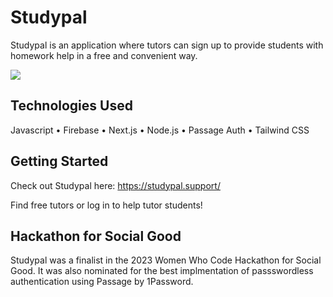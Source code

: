 # Studypal

Studypal is an application where tutors can sign up to provide students with homework help in a free and convenient way.

<img src="https://i.imgur.com/iiDjJVb.png">

## Technologies Used

Javascript • Firebase • Next.js • Node.js • Passage Auth • Tailwind CSS

## Getting Started

Check out Studypal here: https://studypal.support/

Find free tutors or log in to help tutor students!

## Hackathon for Social Good

Studypal was a finalist in the 2023 Women Who Code Hackathon for Social Good. It was also nominated for the best implmentation of passswordless authentication using Passage by 1Password.
